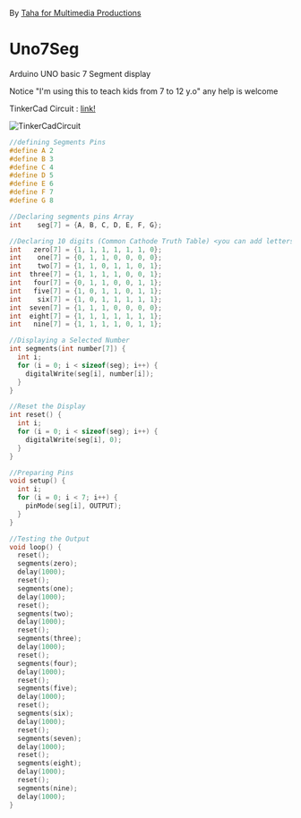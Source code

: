 By [Taha for Multimedia Productions](https://tahaprod.tn)
# Uno7Seg
Arduino UNO basic 7 Segment display

Notice "I'm using this to teach kids from 7 to 12 y.o" any help is welcome

TinkerCad Circuit : [link!](https://www.tinkercad.com/things/iIAhQGvAwhP-7seg)

![TinkerCadCircuit](https://imgur.com/download/QRMGRFs/)

```C++
//defining Segments Pins
#define A 2
#define B 3
#define C 4
#define D 5
#define E 6
#define F 7
#define G 8

//Declaring segments pins Array
int    seg[7] = {A, B, C, D, E, F, G};

//Declaring 10 digits (Common Cathode Truth Table) <you can add letters too A,B,C,D,...>
int   zero[7] = {1, 1, 1, 1, 1, 1, 0};
int    one[7] = {0, 1, 1, 0, 0, 0, 0};
int    two[7] = {1, 1, 0, 1, 1, 0, 1};
int  three[7] = {1, 1, 1, 1, 0, 0, 1};
int   four[7] = {0, 1, 1, 0, 0, 1, 1};
int   five[7] = {1, 0, 1, 1, 0, 1, 1};
int    six[7] = {1, 0, 1, 1, 1, 1, 1};
int  seven[7] = {1, 1, 1, 0, 0, 0, 0};
int  eight[7] = {1, 1, 1, 1, 1, 1, 1};
int   nine[7] = {1, 1, 1, 1, 0, 1, 1};

//Displaying a Selected Number
int segments(int number[7]) {
  int i;
  for (i = 0; i < sizeof(seg); i++) {
    digitalWrite(seg[i], number[i]);
  }
}

//Reset the Display
int reset() {
  int i;
  for (i = 0; i < sizeof(seg); i++) {
    digitalWrite(seg[i], 0);
  }
}

//Preparing Pins
void setup() {
  int i;
  for (i = 0; i < 7; i++) {
    pinMode(seg[i], OUTPUT);
  }
}

//Testing the Output
void loop() {
  reset();
  segments(zero);
  delay(1000);
  reset();
  segments(one);
  delay(1000);
  reset();
  segments(two);
  delay(1000);
  reset();
  segments(three);
  delay(1000);
  reset();
  segments(four);
  delay(1000);
  reset();
  segments(five);
  delay(1000);
  reset();
  segments(six);
  delay(1000);
  reset();
  segments(seven);
  delay(1000);
  reset();
  segments(eight);
  delay(1000);
  reset();
  segments(nine);
  delay(1000);
}
```
